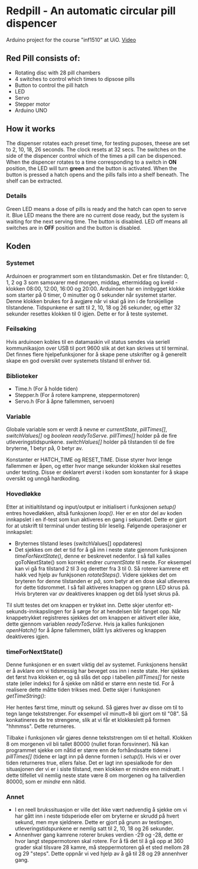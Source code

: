 # Redpill - An automatic circular pill dispencer
Arduino project for the course "inf1510" at UiO.
[Video](https://youtu.be/IycjOfMeGy4)

## Red Pill consists of:
- Rotating disc with 28 pill chambers
- 4 switches to control which times to dipsose pills
- Button to control the pill hatch
- LED
- Servo
- Stepper motor
- Arduino UNO

## How it works
The dispenser rotates each preset time, for testing puposes, theese are set to 2, 10, 18, 26 seconds. The clock resets at 32 secs. The switches on the side of the dispencer control which of the times a pill can be dispenced. When the dispencer rotates to a time corresponding to a switch in **ON** position, the LED will turn **green** and the button is activated. When the button is pressed a hatch opens and the pills falls into a shelf beneath. The shelf can be extracted.

### Details
Green LED means a dose of pills is ready and the hatch can open to serve it.
Blue LED means the there are no current dose ready, but the system is waiting for the next serving time. The button is disabled.
LED off means all switches are in **OFF** position and the button is disabled.

## Koden
### Systemet
Arduinoen er programmert som en tilstandsmaskin. Det er fire tilstander: 0, 1, 2 og 3 som samsvarer med morgen, middag, ettermiddag og kveld - klokken 08:00, 12:00, 16:00 og 20:00. Arduinoen har en innbygget klokke som starter på 0 timer, 0 minutter og 0 sekunder når systemet starter. Denne klokken brukes for å avgjøre når vi skal gå inn i de forskjellige tilstandene. Tidspunkene er satt til 2, 10, 18 og 26 sekunder, og etter 32 sekunder resettes klokken til 0 igjen. Dette er for å teste systemet.

### Feilsøking
Hvis arduinoen kobles til en datamaskin vil status sendes via seriell kommunikasjon over USB til port 9600 slik at det kan skrives ut til terminal. Det finnes flere hjelpefunksjoner for å skape pene utskrifter og å generellt skape en god oversikt over systemets tilstand til enhver tid.

### Biblioteker
- Time.h    (For å holde tiden)
- Stepper.h (For å rotere kamprene, steppermotoren)
- Servo.h   (For å åpne fallemmen, servoen)

### Variable
Globale variable som er verdt å nevne er *currentState*, *pillTimes[]*, *switchValues[]* og *boolean readyToServe*. *pillTimes[]* holder på de fire utleveringstidspunkene. *switchValues[]* holder på tilstanden til de fire bryterne, 1 betyr på, 0 betyr av.

Konstanter er HATCH_TIME og RESET_TIME. Disse styrer hvor lenge fallemmen er åpen, og etter hvor mange sekunder klokken skal resettes under testing. Disse er deklarert øverst i koden som konstanter for å skape oversikt og unngå hardkoding.

### Hovedløkke
Etter at initialtilstand og input/output er initialisert i funksjonen *setup()* entres hovedløkken, altså funksjonen *loop()*. Her er en stor del av koden innkapslet i en if-test som kun aktiveres en gang i sekundet. Dette er gjort for at utskrift til terminal under testing blir leselig. Følgende operasjoner er innkapslet:
- Bryternes tilstand leses (switchValues[] oppdateres)
- Det sjekkes om det er tid for å gå inn i neste state gjennom funksjonen *timeForNextState()*, denne er beskrevet nedenfor. I så fall kalles goToNextState() som korrekt endrer *currentState* til neste. For eksempel kan vi gå fra tilstand 2 til 3 og deretter fra 3 til 0. Så roterer kamrene ett hakk ved hjelp av funkjsonen *rotateSteps()*. Videre sjekkes det om bryteren for denne tilstanden er *på*, som betyr at en dose skal utleveres for dette tidsrommet. I så fall aktiveres knappen og grønn LED skrus på. Hvis bryteren var *av* deaktiveres knappen og det blå lyset skrus på.

Til slutt testes det om knappen er trykket inn. Dette skjer utenfor ett-sekunds-innkapslingen for å sørge for at hendelsen blir fanget opp. Når knappetrykket registreres sjekkes det om knappen er aktivert eller ikke, dette gjennom variablen *readyToServe*. Hvis ja kalles funksjonen *openHatch()* for å åpne fallemmen, blått lys aktiveres og knappen deaktiveres igjen.

### timeForNextState()
Denne funksjonen er en svært viktig del av systemet. Funksjonens hensikt er å avklare om vi tidsmessig har beveget oss inn i neste state. Her sjekkes det først hva klokken er, og så slås det opp i tabellen *pillTimes[]* for neste state (eller indeks) for å sjekke om nåtid er større enn neste tid. For å realisere dette måtte tiden trikses med. Dette skjer i funksjonen *getTimeString()*:

Her hentes først time, minutt og sekund. Så gjøres hver av disse om til to tegn lange tekststrenger. For eksempel vil minutt=8 bli gjort om til "08". Så konkatineres de tre strengene, slik at vi får et klokkeslett på formen "hhmmss". Dette returneres.

Tilbake i funksjonen vår gjøres denne tekststrengen om til et heltall. Klokken 8 om morgenen vil bli tallet 80000 (nullet foran forsvinner). Nå kan programmet sjekke om nåtid er større enn de forhåndssatte tidene i *pillTimes[]* (tidene er lagt inn på denne formen i *setup()*). Hvis vi er over tiden returneres true, ellers false. Det er lagt inn spesialkode for den situasjonen der vi er i siste tilstand, men klokken er mindre enn midnatt. I dette tilfellet vil nemlig neste state være 8 om morgenen og ha tallverdien 80000, som er *mindre* enn nåtid.

### Annet
- I en reell brukssituasjon er ville det ikke vært nødvendig å sjekke om vi har gått inn i neste tidsperiode eller om bryterne er skrudd på hvert sekund, men mye sjeldnere. Dette er gjort på grunn av testingen, utleveringstidspunkene er nemlig satt til 2, 10, 18 og 26 sekunder.
- Annenhver gang kamrene roterer brukes verdien -29 og -28, dette er hvor langt steppermotoren skal rotere. For å få det til å gå opp at 360 grader skal tilsvare 28 kamre, må steppermotoren gå et sted mellom 28 og 29 "steps". Dette oppnår vi ved hjelp av å gå til 28 og 29 annenhver gang.
